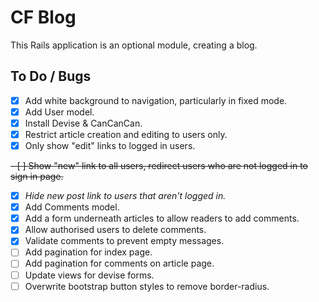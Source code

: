 # CF Blog

This Rails application is an optional module, creating a blog.

## To Do / Bugs

- [x] Add white background to navigation, particularly in fixed mode.
- [x] Add User model.
- [x] Install Devise & CanCanCan.
- [x] Restrict article creation and editing to users only.
- [x] Only show "edit" links to logged in users.

~~- [ ] Show "new" link to all users, redirect users who are not logged in to sign in page.~~
- [x] _Hide new post link to users that aren't logged in._
- [x] Add Comments model.
- [x] Add a form underneath articles to allow readers to add comments. 
- [x] Allow authorised users to delete comments.
- [x] Validate comments to prevent empty messages.
- [ ] Add pagination for index page.
- [ ] Add pagination for comments on article page.
- [ ] Update views for devise forms.
- [ ] Overwrite bootstrap button styles to remove border-radius.